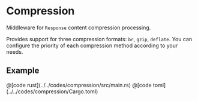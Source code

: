 # Compression

Middleware for `Response` content compression processing.

Provides support for three compression formats: `br`, `gzip`, `deflate`. You can configure the priority of each compression method according to your needs.

## Example

<CodeGroup>
  <CodeGroupItem title="main.rs" active>
@[code rust](../../codes/compression/src/main.rs)
  </CodeGroupItem>
  <CodeGroupItem title="Cargo.toml">
@[code toml](../../codes/compression/Cargo.toml)
  </CodeGroupItem>
</CodeGroup>